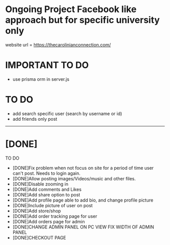 # Ongoing Project Facebook like approach but for specific university only
website url = https://thecarolinianconnection.com/  
# IMPORTANT TO DO
- use prisma orm in server.js


# TO DO
- add search specific user (search by username or id)
- add friends only post



------------------------------------------------------------------------------------------------------------

# [DONE]
TO DO
- [DONE]Fix problem when not focus on site for a period of time user can't post. Needs to login again.
- [DONE]Allow posting images/Videos/music and other files.
- [DONE]Disable zooming in
- [DONE]Add comments and Likes
- [DONE]Add share option to post
- [DONE]Add profile page able to add bio, and change profile picture
- [DONE]Include picture of user on post
- [DONE]Add store/shop
- [DONE]Add order tracking page for user
- [DONE]Add orders page for admin
- [DONE]CHANGE ADMIN PANEL ON PC VIEW FIX WIDTH OF ADMIN PANEL
- [DONE]CHECKOUT PAGE


 
